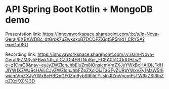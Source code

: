 # API Spring Boot Kotlin + MongoDB demo

Presentation link: https://innovaworkspace.sharepoint.com/:b:/s/In-Nova-Geral/EXBXWDBc_dtGrpk7uZwksxoB7DCOFZXiqtSP5md1_CRYSA?e=vGq08U

Recording link: https://innovaworkspace.sharepoint.com/:v:/s/In-Nova-Geral/EZM3y5F6wk1Jh_jLCZtOt4EBTNoSpr_FCEA0Ii1CUdOHLw?e=z1CmC8&nav=eyJyZWZlcnJhbEluZm8iOnsicmVmZXJyYWxBcHAiOiJTdHJlYW1XZWJBcHAiLCJyZWZlcnJhbFZpZXciOiJTaGFyZURpYWxvZy1MaW5rIiwicmVmZXJyYWxBcHBQbGF0Zm9ybSI6IldlYiIsInJlZmVycmFsTW9kZSI6InZpZXcifX0%3D